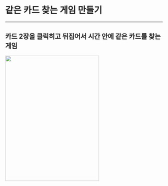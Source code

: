 # 같은 카드 찾는 게임 만들기

---
## 카드 2장을 클릭히고 뒤집어서 시간 안에 같은 카드를 찾는 게임
<img src="https://github.com/Lee-Kyung-Sup/FindSameCardGame/assets/120997897/bb544320-a67b-4ba9-a742-1383c0844936" width="300" height="400"/>
